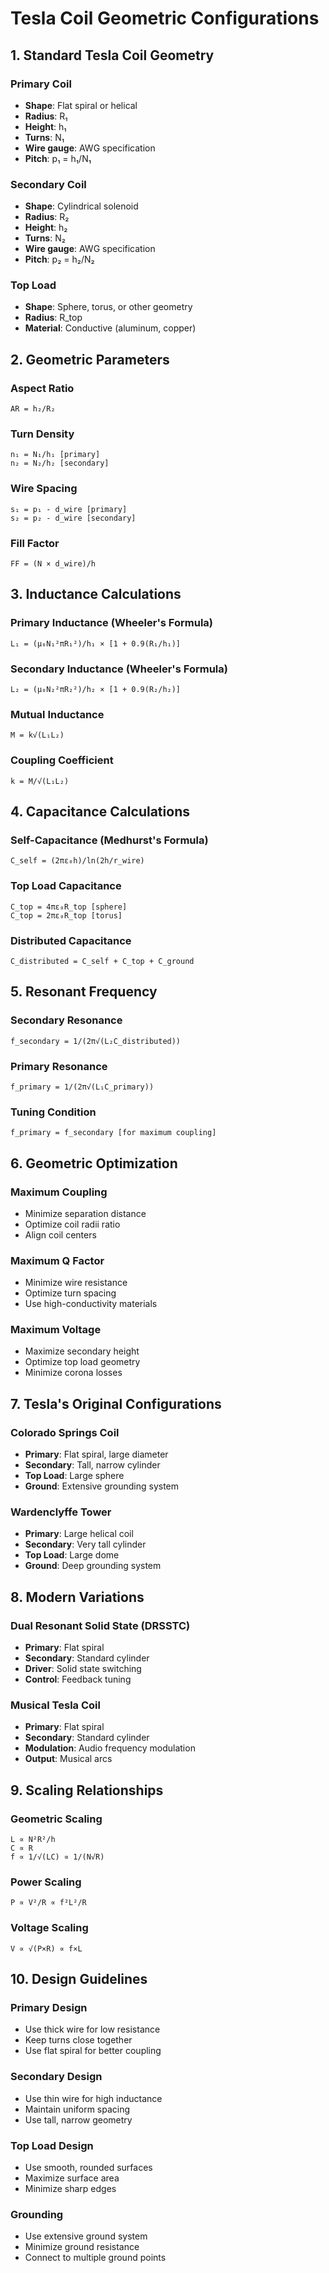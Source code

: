 # Tesla Coil Geometric Configurations

## 1. Standard Tesla Coil Geometry

### Primary Coil
- **Shape**: Flat spiral or helical
- **Radius**: R₁
- **Height**: h₁
- **Turns**: N₁
- **Wire gauge**: AWG specification
- **Pitch**: p₁ = h₁/N₁

### Secondary Coil
- **Shape**: Cylindrical solenoid
- **Radius**: R₂
- **Height**: h₂
- **Turns**: N₂
- **Wire gauge**: AWG specification
- **Pitch**: p₂ = h₂/N₂

### Top Load
- **Shape**: Sphere, torus, or other geometry
- **Radius**: R_top
- **Material**: Conductive (aluminum, copper)

## 2. Geometric Parameters

### Aspect Ratio
```
AR = h₂/R₂
```

### Turn Density
```
n₁ = N₁/h₁ [primary]
n₂ = N₂/h₂ [secondary]
```

### Wire Spacing
```
s₁ = p₁ - d_wire [primary]
s₂ = p₂ - d_wire [secondary]
```

### Fill Factor
```
FF = (N × d_wire)/h
```

## 3. Inductance Calculations

### Primary Inductance (Wheeler's Formula)
```
L₁ = (μ₀N₁²πR₁²)/h₁ × [1 + 0.9(R₁/h₁)]
```

### Secondary Inductance (Wheeler's Formula)
```
L₂ = (μ₀N₂²πR₂²)/h₂ × [1 + 0.9(R₂/h₂)]
```

### Mutual Inductance
```
M = k√(L₁L₂)
```

### Coupling Coefficient
```
k = M/√(L₁L₂)
```

## 4. Capacitance Calculations

### Self-Capacitance (Medhurst's Formula)
```
C_self = (2πε₀h)/ln(2h/r_wire)
```

### Top Load Capacitance
```
C_top = 4πε₀R_top [sphere]
C_top = 2πε₀R_top [torus]
```

### Distributed Capacitance
```
C_distributed = C_self + C_top + C_ground
```

## 5. Resonant Frequency

### Secondary Resonance
```
f_secondary = 1/(2π√(L₂C_distributed))
```

### Primary Resonance
```
f_primary = 1/(2π√(L₁C_primary))
```

### Tuning Condition
```
f_primary = f_secondary [for maximum coupling]
```

## 6. Geometric Optimization

### Maximum Coupling
- Minimize separation distance
- Optimize coil radii ratio
- Align coil centers

### Maximum Q Factor
- Minimize wire resistance
- Optimize turn spacing
- Use high-conductivity materials

### Maximum Voltage
- Maximize secondary height
- Optimize top load geometry
- Minimize corona losses

## 7. Tesla's Original Configurations

### Colorado Springs Coil
- **Primary**: Flat spiral, large diameter
- **Secondary**: Tall, narrow cylinder
- **Top Load**: Large sphere
- **Ground**: Extensive grounding system

### Wardenclyffe Tower
- **Primary**: Large helical coil
- **Secondary**: Very tall cylinder
- **Top Load**: Large dome
- **Ground**: Deep grounding system

## 8. Modern Variations

### Dual Resonant Solid State (DRSSTC)
- **Primary**: Flat spiral
- **Secondary**: Standard cylinder
- **Driver**: Solid state switching
- **Control**: Feedback tuning

### Musical Tesla Coil
- **Primary**: Flat spiral
- **Secondary**: Standard cylinder
- **Modulation**: Audio frequency modulation
- **Output**: Musical arcs

## 9. Scaling Relationships

### Geometric Scaling
```
L ∝ N²R²/h
C ∝ R
f ∝ 1/√(LC) ∝ 1/(N√R)
```

### Power Scaling
```
P ∝ V²/R ∝ f²L²/R
```

### Voltage Scaling
```
V ∝ √(P×R) ∝ f×L
```

## 10. Design Guidelines

### Primary Design
- Use thick wire for low resistance
- Keep turns close together
- Use flat spiral for better coupling

### Secondary Design
- Use thin wire for high inductance
- Maintain uniform spacing
- Use tall, narrow geometry

### Top Load Design
- Use smooth, rounded surfaces
- Maximize surface area
- Minimize sharp edges

### Grounding
- Use extensive ground system
- Minimize ground resistance
- Connect to multiple ground points
